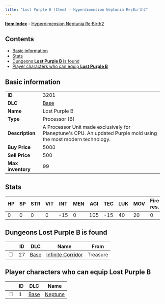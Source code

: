 ```yaml
---
title: "Lost Purple B (Item) - Hyperdimension Neptunia Re;Birth2"
---
```


[**Item Index**](/neptunia/rb2/item/index.html) - [Hyperdimension Neptunia Re;Birth2](/neptunia/rb2)

## Contents

- [Basic information](#basic-information)
- [Stats](#stats)
- [Dungeons **Lost Purple B** is found](#dungeons-lost-purple-b-is-found)
- [Player characters who can equip **Lost Purple B**](#player-characters-who-can-equip-lost-purple-b)

## Basic information

|   |   |
| -- | -- |
| **ID** | 3201 |
| **DLC** | [Base](/neptunia/rb2/dlc/0-base.html) |
| **Name** | Lost Purple B |
| **Type** | Processor (B) |
| **Description** | A Processor Unit made exclusively for Planeptune's CPU. An updated Purple mold using the most modern technology. |
| **Buy Price** | 5000 |
| **Sell Price** | 500 |
| **Max inventory** | 99 |

## Stats

| HP | SP | STR | VIT | INT | MEN | AGI | TEC | LUK | MOV | Fire res. | Ice res. | Wind res. | Lightning res. |
| -- | -- | --- | --- | --- | --- | --- | --- | --- | --- | --------- | -------- | --------- | -------------- |
| 0 | 0 | 0 | 0 | -15 | 0 | 105 | -15 | 40 | 20 | 0 | 0 | 0 | 0 |

## Dungeons **Lost Purple B** is found

|    | ID | DLC | Name | From |
| -- | -- | --- | ---- | ---- |
| <input type="checkbox" id="rb2-dungeon-0-27" class="trackbox" /> | 27 | [Base](/neptunia/rb2/dlc/0-base.html) | [Infinite Corridor](/neptunia/rb2/dungeon/0-27-infinite-corridor.html) | Treasure |

## Player characters who can equip **Lost Purple B**

|    | ID | DLC | Name |
| -- | -- | --- | ---- |
| <input type="checkbox" id="rb2-player-0-1" class="trackbox" /> | 1 | [Base](/neptunia/rb2/dlc/0-base.html) | [Neptune](/neptunia/rb2/player/0-1-neptune.html) |